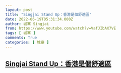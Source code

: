 ```yaml
---
layout: post
title: "Singjai Stand Up：香港是個舒適區"
date: 2022-06-19T05:31:34.000Z
author: 城寨 Singjai
from: https://www.youtube.com/watch?v=VafJIbAX7VE
tags: [ 城寨 ]
comments: True
categories: [ 城寨 ]
---
```

<!--1655616694000-->
[Singjai Stand Up：香港是個舒適區](https://www.youtube.com/watch?v=VafJIbAX7VE)
------

<div>

</div>
